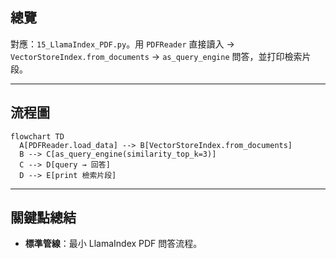 ## 總覽

對應：`15_LlamaIndex_PDF.py`。用 `PDFReader` 直接讀入 → `VectorStoreIndex.from_documents` → `as_query_engine` 問答，並打印檢索片段。

---

## 流程圖

```mermaid
flowchart TD
  A[PDFReader.load_data] --> B[VectorStoreIndex.from_documents]
  B --> C[as_query_engine(similarity_top_k=3)]
  C --> D[query → 回答]
  D --> E[print 檢索片段]
```

---

## 關鍵點總結

- **標準管線**：最小 LlamaIndex PDF 問答流程。


